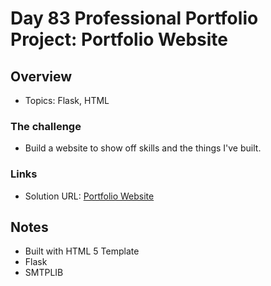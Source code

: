 # Day 83 Professional Portfolio Project: Portfolio Website

## Overview

- Topics: Flask, HTML

### The challenge

- Build a website to show off skills and the things I've built.

### Links

- Solution URL: [Portfolio Website](https://github.com/Mikerniker/100_Days_of_Python/tree/main/Day83)

## Notes
- Built with HTML 5 Template 
- Flask
- SMTPLIB
